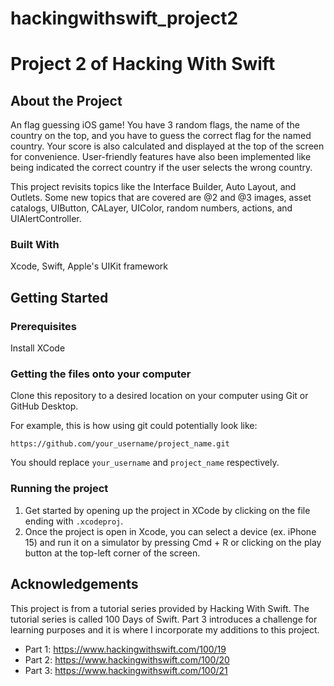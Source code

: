 # hackingwithswift_project2

# Project 2 of Hacking With Swift

## About the Project

An flag guessing iOS game! You have 3 random flags, the name of the country on the top, and you have to guess the correct flag for the named country. Your score is also calculated and displayed at the top of the screen for convenience. User-friendly features have also been implemented like being indicated the correct country if the user selects the wrong country.

This project revisits topics like the Interface Builder, Auto Layout, and Outlets. Some new topics that are covered are @2 and @3 images, asset catalogs, UIButton, CALayer, UIColor, random numbers, actions, and UIAlertController.

### Built With

Xcode, Swift, Apple's UIKit framework

## Getting Started

### Prerequisites

Install XCode

### Getting the files onto your computer

Clone this repository to a desired location on your computer using Git or GitHub Desktop. 

For example, this is how using git could potentially look like: 
```
https://github.com/your_username/project_name.git
```

You should replace `your_username` and `project_name` respectively.

### Running the project

1. Get started by opening up the project in XCode by clicking on the file ending with `.xcodeproj`.
2. Once the project is open in Xcode, you can select a device (ex. iPhone 15) and run it on a simulator by pressing Cmd + R or clicking on the play button at the top-left corner of the screen.

## Acknowledgements

This project is from a tutorial series provided by Hacking With Swift. The tutorial series is called 100 Days of Swift. Part 3 introduces a challenge for learning purposes and it is where I incorporate my additions to this project.

- Part 1: https://www.hackingwithswift.com/100/19
- Part 2: https://www.hackingwithswift.com/100/20
- Part 3: https://www.hackingwithswift.com/100/21
